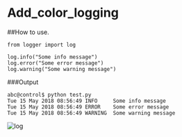 # Add_color_logging

##How to use.

```
from logger import log

log.info("Some info message")
log.error("Some error message")
log.warning("Some warning message")

```

###Output

```
abc@control$ python test.py
Tue 15 May 2018 08:56:49 INFO     Some info message
Tue 15 May 2018 08:56:49 ERROR    Some error message
Tue 15 May 2018 08:56:49 WARNING  Some warning message

```
![log](https://user-images.githubusercontent.com/20657146/40047628-9bc90f88-584d-11e8-8c84-16f380fa58a5.PNG)

